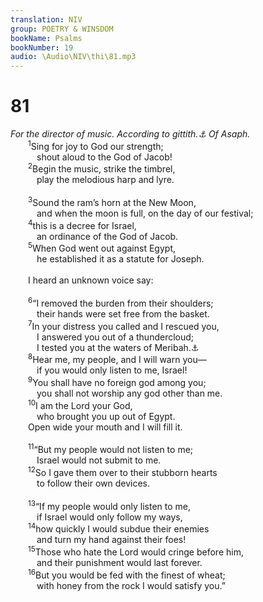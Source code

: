 ```yaml
---
translation: NIV
group: POETRY & WINSDOM
bookName: Psalms 
bookNumber: 19
audio: \Audio\NIV\thi\81.mp3
---
```


<div class="title"><h1>81</h1><i>For the director of music. According to gittith.<a data-toggle="tooltip" data-placement="bottom" title="Title: Probably a musical term">⚓</a> Of Asaph.</i></div>
<span class="verse thi_81_1">  <sup>1</sup>Sing for joy to God our strength; <br/>   shout aloud to the God of Jacob! <br/></span>
<span class="verse thi_81_2">  <sup>2</sup>Begin the music, strike the timbrel, <br/>   play the melodious harp and lyre. <br/><br/></span>
<span class="verse thi_81_3">  <sup>3</sup>Sound the ram’s horn at the New Moon, <br/>   and when the moon is full, on the day of our festival; <br/></span>
<span class="verse thi_81_4">  <sup>4</sup>this is a decree for Israel, <br/>   an ordinance of the God of Jacob. <br/></span>
<span class="verse thi_81_5">  <sup>5</sup>When God went out against Egypt, <br/>   he established it as a statute for Joseph. <br/><br/>  I heard an unknown voice say: <br/><br/></span>
<span class="verse thi_81_6">  <sup>6</sup>“I removed the burden from their shoulders; <br/>   their hands were set free from the basket. <br/></span>
<span class="verse thi_81_7">  <sup>7</sup>In your distress you called and I rescued you, <br/>   I answered you out of a thundercloud; <br/>   I tested you at the waters of Meribah.<a data-toggle="tooltip" data-placement="bottom" title="The Hebrew has Selah (a word of uncertain meaning) here.">⚓</a><br/></span>
<span class="verse thi_81_8">  <sup>8</sup>Hear me, my people, and I will warn you— <br/>   if you would only listen to me, Israel! <br/></span>
<span class="verse thi_81_9">  <sup>9</sup>You shall have no foreign god among you; <br/>   you shall not worship any god other than me. <br/></span>
<span class="verse thi_81_10">  <sup>10</sup>I am the Lord your God, <br/>   who brought you up out of Egypt. <br/>  Open wide your mouth and I will fill it. <br/><br/></span>
<span class="verse thi_81_11">  <sup>11</sup>“But my people would not listen to me; <br/>   Israel would not submit to me. <br/></span>
<span class="verse thi_81_12">  <sup>12</sup>So I gave them over to their stubborn hearts <br/>   to follow their own devices. <br/><br/></span>
<span class="verse thi_81_13">  <sup>13</sup>“If my people would only listen to me, <br/>   if Israel would only follow my ways, <br/></span>
<span class="verse thi_81_14">  <sup>14</sup>how quickly I would subdue their enemies <br/>   and turn my hand against their foes! <br/></span>
<span class="verse thi_81_15">  <sup>15</sup>Those who hate the Lord would cringe before him, <br/>   and their punishment would last forever. <br/></span>
<span class="verse thi_81_16">  <sup>16</sup>But you would be fed with the finest of wheat; <br/>   with honey from the rock I would satisfy you.” <br/></span>
